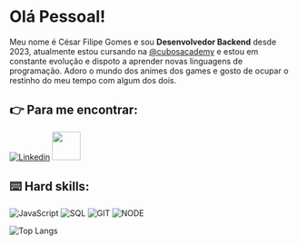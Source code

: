 # Olá Pessoal!

Meu nome é César Filipe Gomes e sou **Desenvolvedor Backend** desde 2023, atualmente estou cursando na [@cubosacademy](https://cubos.academy/) e estou em constante evolução e dispoto a aprender novas linguagens de programação. Adoro o mundo dos animes dos games e gosto de ocupar o restinho do meu tempo com algum dos dois.

## 👉 Para me encontrar:
[![Linkedin](https://img.shields.io/badge/LinkedIn-0077B5?style=for-the-badge&logo=linkedin&logoColor=white)](https://www.linkedin.com/in/cesafilipegomess/)
<a href="mailto:filipegomes012642@gmail.com">
  <img src="" width="50px"/>
</a>  


## ⌨️	 Hard skills:
![JavaScript](https://img.shields.io/badge/JavaScript-323330?style=for-the-badge&logo=javascript&logoColor=F7DF1E)
![SQL](https://img.shields.io/badge/PostgreSQL-316192?style=for-the-badge&logo=postgresql&logoColor=white)
![GIT](https://img.shields.io/badge/GIT-E44C30?style=for-the-badge&logo=git&logoColor=white)
![NODE](https://img.shields.io/badge/Node%20js-339933?style=for-the-badge&logo=nodedotjs&logoColor=white)



![Top Langs](https://github-readme-stats.vercel.app/api/top-langs/?username=cesarrfgomes&theme=dracula&hide_border=true&custom_title=Linguagens%20%Principais)
